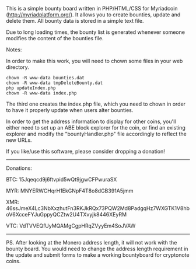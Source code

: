 This is a simple bounty board written in PHP/HTML/CSS for Myriadcoin (http://myriadplatform.org/). It allows you to create bounties, update and delete them. All bounty data is stored in a simple text file.

Due to long loading times, the bounty list is generated whenever someone modifies the content of the bounties file.

Notes:

In order to make this work, you will need to chown some files in your web directory.

    chown -R www-data bounties.dat
    chown -R www-data tmpDeleteBounty.dat
    php updateIndex.php
    chown -R www-data index.php
    
The third one creates the index.php file, which you need to chown in order to have it properly update when users alter bounties.

In order to get the address information to display for other coins, you'll either need to set up an ABE block explorer for the coin, or find an existing explorer and modify the "bountyHandler.php" file accordingly to reflect the new URLs.

If you like/use this software, please consider dropping a donation!

----------------------------------------------------------------------------------------------------

Donations:

BTC: 15Jqeqcd9j6ftvpid5wQt9jgwCFPwuraSX

MYR: MNYERWCHqrH1EkGNpF4T8o8dGB391A5jmm

XMR: 46ssJmeX4Lc3NbXxzhutFn3RKJkRQx73PQW2Md8PadgqHz7WXGTK1V8hboV6XcceFYJuGppyQCZtw2U4TXvyjk8446XEyRM

VTC: VdTVVEQfUyMQAMgCgpHRqZVyyEm4SoJVAW


----------------------------------------------------------------------------------------------------

PS. After looking at the Monero address length, it will not work with the bounty board. You would need to change the address length requirement in the update and submit forms to make a working bountyboard for cryptonote coins.
